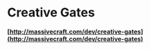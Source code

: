 Creative Gates
====================
<b>[http://massivecraft.com/dev/creative-gates](http://massivecraft.com/dev/creative-gates)</b>